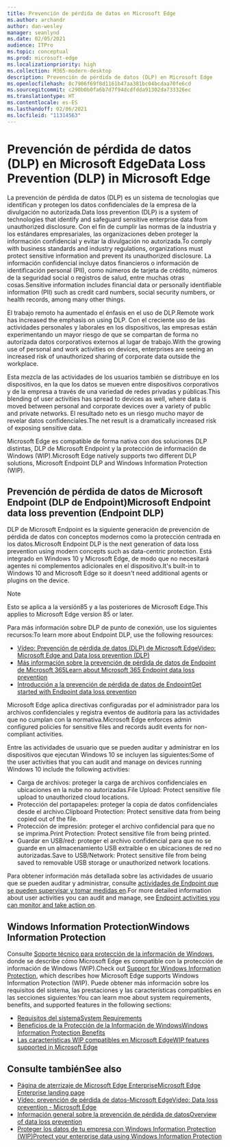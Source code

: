 ```yaml
---
title: Prevención de pérdida de datos en Microsoft Edge
ms.author: archandr
author: dan-wesley
manager: seanlynd
ms.date: 02/05/2021
audience: ITPro
ms.topic: conceptual
ms.prod: microsoft-edge
ms.localizationpriority: high
ms.collection: M365-modern-desktop
description: Prevención de pérdida de datos (DLP) en Microsoft Edge
ms.openlocfilehash: 8c7906f69f8d1161b47aa381bc04bcdaa70fe6cd
ms.sourcegitcommit: c290b0b0fa6b7d7f94dcdfdda91302da733326ec
ms.translationtype: HT
ms.contentlocale: es-ES
ms.lasthandoff: 02/06/2021
ms.locfileid: "11314563"
---
```

# <span data-ttu-id="6c2f8-103">Prevención de pérdida de datos (DLP) en Microsoft Edge</span><span class="sxs-lookup"><span data-stu-id="6c2f8-103">Data Loss Prevention (DLP) in Microsoft Edge</span></span>

<span data-ttu-id="6c2f8-104">La prevención de pérdida de datos (DLP) es un sistema de tecnologías que identifican y protegen los datos confidenciales de la empresa de la divulgación no autorizada.</span><span class="sxs-lookup"><span data-stu-id="6c2f8-104">Data loss prevention (DLP) is a system of technologies that identify and safeguard sensitive enterprise data from unauthorized disclosure.</span></span> <span data-ttu-id="6c2f8-105">Con el fin de cumplir las normas de la industria y los estándares empresariales, las organizaciones deben proteger la información confidencial y evitar la divulgación no autorizada.</span><span class="sxs-lookup"><span data-stu-id="6c2f8-105">To comply with business standards and industry regulations, organizations must protect sensitive information and prevent its unauthorized disclosure.</span></span> <span data-ttu-id="6c2f8-106">La información confidencial incluye datos financieros o información de identificación personal (PII), como números de tarjeta de crédito, números de la seguridad social o registros de salud, entre muchas otras cosas.</span><span class="sxs-lookup"><span data-stu-id="6c2f8-106">Sensitive information includes financial data or personally identifiable information (PII) such as credit card numbers, social security numbers, or health records, among many other things.</span></span>

<span data-ttu-id="6c2f8-107">El trabajo remoto ha aumentado el énfasis en el uso de DLP.</span><span class="sxs-lookup"><span data-stu-id="6c2f8-107">Remote work has increased the emphasis on using DLP.</span></span> <span data-ttu-id="6c2f8-108">Con el creciente uso de las actividades personales y laborales en los dispositivos, las empresas están experimentando un mayor riesgo de que se compartan de forma no autorizada datos corporativos externos al lugar de trabajo.</span><span class="sxs-lookup"><span data-stu-id="6c2f8-108">With the growing use of personal and work activities on devices, enterprises are seeing an increased risk of unauthorized sharing of corporate data outside the workplace.</span></span>

<span data-ttu-id="6c2f8-109">Esta mezcla de las actividades de los usuarios también se distribuye en los dispositivos, en la que los datos se mueven entre dispositivos corporativos y de la empresa a través de una variedad de redes privadas y públicas.</span><span class="sxs-lookup"><span data-stu-id="6c2f8-109">This blending of user activities has spread to devices as well, where data is moved between personal and corporate devices over a variety of public and private networks.</span></span> <span data-ttu-id="6c2f8-110">El resultado neto es un riesgo mucho mayor de revelar datos confidenciales.</span><span class="sxs-lookup"><span data-stu-id="6c2f8-110">The net result is a dramatically increased risk of exposing sensitive data.</span></span>

<span data-ttu-id="6c2f8-111">Microsoft Edge es compatible de forma nativa con dos soluciones DLP distintas, DLP de Microsoft Endpoint y la protección de información de Windows (WIP).</span><span class="sxs-lookup"><span data-stu-id="6c2f8-111">Microsoft Edge natively supports two different DLP solutions, Microsoft Endpoint DLP and Windows Information Protection (WIP).</span></span>

## <span data-ttu-id="6c2f8-112">Prevención de pérdida de datos de Microsoft Endpoint (DLP de Endpoint)</span><span class="sxs-lookup"><span data-stu-id="6c2f8-112">Microsoft Endpoint data loss prevention (Endpoint DLP)</span></span>

<span data-ttu-id="6c2f8-113">DLP de Microsoft Endpoint es la siguiente generación de prevención de pérdida de datos con conceptos modernos como la protección centrada en los datos.</span><span class="sxs-lookup"><span data-stu-id="6c2f8-113">Microsoft Endpoint DLP is the next generation of data loss prevention using modern concepts such as data-centric protection.</span></span> <span data-ttu-id="6c2f8-114">Está integrado en Windows 10 y Microsoft Edge, de modo que no necesitará agentes ni complementos adicionales en el dispositivo.</span><span class="sxs-lookup"><span data-stu-id="6c2f8-114">It's built-in to Windows 10 and Microsoft Edge so it doesn't need additional agents or plugins on the device.</span></span>

> [!NOTE]
> <span data-ttu-id="6c2f8-115">Esto se aplica a la versión85 y a las posteriores de Microsoft Edge.</span><span class="sxs-lookup"><span data-stu-id="6c2f8-115">This applies to Microsoft Edge version 85 or later.</span></span>

<span data-ttu-id="6c2f8-116">Para más información sobre DLP de punto de conexión, use los siguientes recursos:</span><span class="sxs-lookup"><span data-stu-id="6c2f8-116">To learn more about Endpoint DLP, use the following resources:</span></span>

- [<span data-ttu-id="6c2f8-117">Vídeo: Prevención de pérdida de datos (DLP) de Microsoft Edge</span><span class="sxs-lookup"><span data-stu-id="6c2f8-117">Video: Microsoft Edge and Data loss prevention (DLP)</span></span>](microsoft-edge-video-security-dlp.md)
- [<span data-ttu-id="6c2f8-118">Más información sobre la prevención de pérdida de datos de Endpoint de Microsoft 365</span><span class="sxs-lookup"><span data-stu-id="6c2f8-118">Learn about Microsoft 365 Endpoint data loss prevention</span></span>](https://docs.microsoft.com/microsoft-365/compliance/endpoint-dlp-learn-about?view=o365-worldwide&preserve-view=true)
- [<span data-ttu-id="6c2f8-119">Introducción a la prevención de pérdida de datos de Endpoint</span><span class="sxs-lookup"><span data-stu-id="6c2f8-119">Get started with Endpoint data loss prevention</span></span>](https://docs.microsoft.com/microsoft-365/compliance/endpoint-dlp-getting-started?view=o365-worldwide&preserve-view=true)

<span data-ttu-id="6c2f8-120">Microsoft Edge aplica directivas configuradas por el administrador para los archivos confidenciales y registra eventos de auditoría para las actividades que no cumplan con la normativa.</span><span class="sxs-lookup"><span data-stu-id="6c2f8-120">Microsoft Edge enforces admin configured policies for sensitive files and records audit events for non-compliant activities.</span></span>

<span data-ttu-id="6c2f8-121">Entre las actividades de usuario que se pueden auditar y administrar en los dispositivos que ejecutan Windows 10 se incluyen las siguientes:</span><span class="sxs-lookup"><span data-stu-id="6c2f8-121">Some of the user activities that you can audit and manage on devices running Windows 10 include the following activities:</span></span>

- <span data-ttu-id="6c2f8-122">Carga de archivos: proteger la carga de archivos confidenciales en ubicaciones en la nube no autorizadas.</span><span class="sxs-lookup"><span data-stu-id="6c2f8-122">File Upload: Protect sensitive file upload to unauthorized cloud locations.</span></span> <!-- The next 3 screenshots show a sequence where a user tries to drop a sensitive data file on to their local storage.-->
- <span data-ttu-id="6c2f8-123">Protección del portapapeles: proteger la copia de datos confidenciales desde el archivo.</span><span class="sxs-lookup"><span data-stu-id="6c2f8-123">Clipboard Protection: Protect sensitive data from being copied out of the file.</span></span>
- <span data-ttu-id="6c2f8-124">Protección de impresión: proteger el archivo confidencial para que no se imprima.</span><span class="sxs-lookup"><span data-stu-id="6c2f8-124">Print Protection: Protect sensitive file from being printed.</span></span>
- <span data-ttu-id="6c2f8-125">Guardar en USB/red: proteger el archivo confidencial para que no se guarde en un almacenamiento USB extraíble o en ubicaciones de red no autorizadas.</span><span class="sxs-lookup"><span data-stu-id="6c2f8-125">Save to USB/Network: Protect sensitive file from being saved to removable USB storage or unauthorized network locations.</span></span>

<span data-ttu-id="6c2f8-126">Para obtener información más detallada sobre las actividades de usuario que se pueden auditar y administrar, consulte [actividades de Endpoint que se pueden supervisar y tomar medidas en](https://docs.microsoft.com/microsoft-365/compliance/endpoint-dlp-learn-about?view=o365-worldwide#endpoint-activities-you-can-monitor-and-take-action-on&preserve-view=true).</span><span class="sxs-lookup"><span data-stu-id="6c2f8-126">For more detailed information about user activities you can audit and manage, see [Endpoint activities you can monitor and take action on](https://docs.microsoft.com/microsoft-365/compliance/endpoint-dlp-learn-about?view=o365-worldwide#endpoint-activities-you-can-monitor-and-take-action-on&preserve-view=true).</span></span>

## <span data-ttu-id="6c2f8-127">Windows Information Protection</span><span class="sxs-lookup"><span data-stu-id="6c2f8-127">Windows Information Protection</span></span>

<span data-ttu-id="6c2f8-128">Consulte [Soporte técnico para protección de la información de Windows](https://docs.microsoft.com/deployedge/microsoft-edge-security-windows-information-protection), donde se describe cómo Microsoft Edge es compatible con la protección de información de Windows (WIP).</span><span class="sxs-lookup"><span data-stu-id="6c2f8-128">Check out [Support for Windows Information Protection](https://docs.microsoft.com/deployedge/microsoft-edge-security-windows-information-protection), which describes how Microsoft Edge supports Windows Information Protection (WIP).</span></span> <span data-ttu-id="6c2f8-129">Puede obtener más información sobre los requisitos del sistema, las prestaciones y las características compatibles en las secciones siguientes:</span><span class="sxs-lookup"><span data-stu-id="6c2f8-129">You can learn moe about system requirements, benefits, and supported features in the following sections:</span></span>

- [<span data-ttu-id="6c2f8-130">Requisitos del sistema</span><span class="sxs-lookup"><span data-stu-id="6c2f8-130">System Requirements</span></span>](https://docs.microsoft.com/deployedge/:microsoft-edge-security-windows-information-protection#system-requirements)
- [<span data-ttu-id="6c2f8-131">Beneficios de la Protección de la Información de Windows</span><span class="sxs-lookup"><span data-stu-id="6c2f8-131">Windows Information Protection Benefits</span></span>](https://docs.microsoft.com/deployedge/microsoft-edge-security-windows-information-protection#windows-information-protection-benefits)
- [<span data-ttu-id="6c2f8-132">Las características WIP compatibles en Microsoft Edge</span><span class="sxs-lookup"><span data-stu-id="6c2f8-132">WIP features supported in Microsoft Edge</span></span>](https://docs.microsoft.com/DeployEdge/microsoft-edge-security-windows-information-protection#wip-features-supported-in-microsoft-edge)

## <span data-ttu-id="6c2f8-133">Consulte también</span><span class="sxs-lookup"><span data-stu-id="6c2f8-133">See also</span></span>

- [<span data-ttu-id="6c2f8-134">Página de aterrizaje de Microsoft Edge Enterprise</span><span class="sxs-lookup"><span data-stu-id="6c2f8-134">Microsoft Edge Enterprise landing page</span></span>](https://aka.ms/EdgeEnterprise)
- [<span data-ttu-id="6c2f8-135">Vídeo: prevención de pérdida de datos-Microsoft Edge</span><span class="sxs-lookup"><span data-stu-id="6c2f8-135">Video: Data loss prevention - Microsoft Edge</span></span>](https://www.youtube.com/watch?v=dLD04U9eTqg)
- [<span data-ttu-id="6c2f8-136">Información general sobre la prevención de pérdida de datos</span><span class="sxs-lookup"><span data-stu-id="6c2f8-136">Overview of data loss prevention</span></span>](https://docs.microsoft.com/microsoft-365/compliance/data-loss-prevention-policies?view=o365-worldwide&preserve-view=true)
- [<span data-ttu-id="6c2f8-137">Proteger los datos de tu empresa con Windows Information Protection (WIP)</span><span class="sxs-lookup"><span data-stu-id="6c2f8-137">Protect your enterprise data using Windows Information Protection</span></span>](https://docs.microsoft.com/windows/security/information-protection/windows-information-protection/protect-enterprise-data-using-wip)
